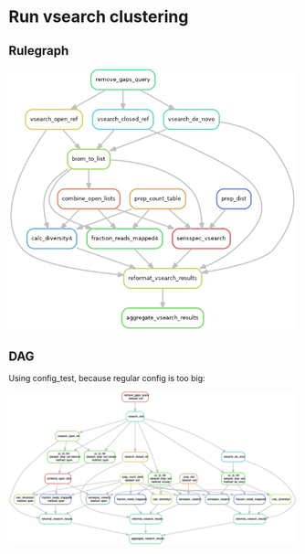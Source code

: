 # Run vsearch clustering

## Rulegraph

![](../../figures/snakemake-graphs/rulegraph_vsearch.png)

## DAG

Using config_test, because regular config is too big:

![](../../figures/snakemake-graphs/dag_vsearch.png)
